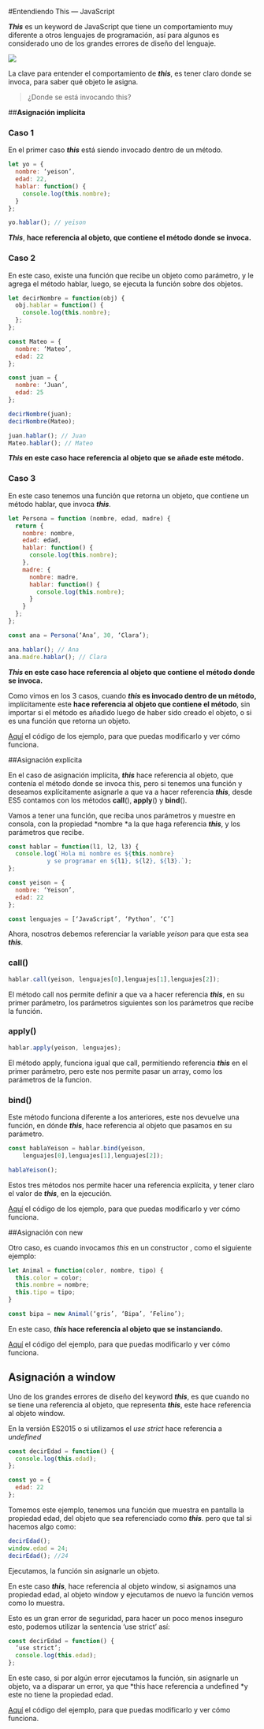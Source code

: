 
#Entendiendo This — JavaScript

***This*** es un keyword de JavaScript que tiene un comportamiento muy diferente a otros lenguajes de programación, así para algunos es considerado uno de los grandes errores de diseño del lenguaje.

![](https://medium2.global.ssl.fastly.net/max/2048/1*L2MCQOYQtYA0KQQYFhOpHA.png)

La clave para entender el comportamiento de ***this***, es tener claro donde se invoca, para saber qué objeto le asigna.

> ¿Donde se está invocando this?

##**Asignación implícita**

### Caso 1

En el primer caso ***this*** está siendo invocado dentro de un método.

```js
let yo = {
  nombre: ‘yeison’,
  edad: 22,
  hablar: function() {
    console.log(this.nombre);
  }
};

yo.hablar(); // yeison
```


***This***, **hace referencia al objeto, que contiene el método donde se invoca.**

### Caso 2

En este caso, existe una función que recibe un objeto como parámetro, y le agrega el método hablar, luego, se ejecuta la función sobre dos objetos.

```js
let decirNombre = function(obj) {
  obj.hablar = function() {
    console.log(this.nombre);
  };
};

const Mateo = {
  nombre: ‘Mateo’,
  edad: 22
};

const juan = {
  nombre: ‘Juan’,
  edad: 25
};

decirNombre(juan);
decirNombre(Mateo);

juan.hablar(); // Juan
Mateo.hablar(); // Mateo
```


***This* en este caso hace referencia al objeto que se añade este método.**

### Caso 3

En este caso tenemos una función que retorna un objeto, que contiene un método hablar, que invoca ***this***.

```js
let Persona = function (nombre, edad, madre) {
  return {
    nombre: nombre,
    edad: edad,
    hablar: function() {
      console.log(this.nombre);
    },
    madre: {
      nombre: madre,
      hablar: function() {
        console.log(this.nombre);
      }
    }
  };
};

const ana = Persona(‘Ana’, 30, ‘Clara’);

ana.hablar(); // Ana
ana.madre.hablar(); // Clara
```


***This* en este caso hace referencia al objeto que contiene el método donde se invoca.**

Como vimos en los 3 casos, cuando ***this* es invocado dentro de un método,** implícitamente este **hace referencia al objeto que contiene el método**, sin importar si el método es añadido luego de haber sido creado el objeto, o si es una función que retorna un objeto.

[Aquí](https://jsbin.com/kuxaze/edit?js,console) el código de los ejemplo, para que puedas modificarlo y ver cómo funciona.

##Asignación explícita

En el caso de asignación implícita, ***this*** hace referencia al objeto, que contenía el método donde se invoca this, pero si tenemos una función y deseamos explícitamente asignarle a que va a hacer referencia ***this***, desde ES5 contamos con los métodos **call**(), **apply**() y **bind**().

Vamos a tener una función, que reciba unos parámetros y muestre en consola, con la propiedad *nombre *a la que haga referencia ***this***, y los parámetros que recibe.

```js
const hablar = function(l1, l2, l3) {
  console.log(`Hola mi nombre es ${this.nombre}
           y se programar en ${l1}, ${l2}, ${l3}.`);
};

const yeison = {
  nombre: ‘Yeison’,
  edad: 22
};

const lenguajes = [‘JavaScript’, ‘Python’, ‘C’]
```


Ahora, nosotros debemos referenciar la variable *yeison* para que esta sea ***this***.

### call()

```js
hablar.call(yeison, lenguajes[0],lenguajes[1],lenguajes[2]);
```

El método call nos permite definir a que va a hacer referencia ***this***, en su primer parámetro, los parámetros siguientes son los parámetros que recibe la función.

### apply()

```js
hablar.apply(yeison, lenguajes);
```

El método apply, funciona igual que call, permitiendo referencia ***this*** en el primer parámetro, pero este nos permite pasar un array, como los parámetros de la funcion.

### bind()

Este método funciona diferente a los anteriores, este nos devuelve una función, en dónde ***this***, hace referencia al objeto que pasamos en su parámetro.

```js
const hablaYeison = hablar.bind(yeison,
    lenguajes[0],lenguajes[1],lenguajes[2]);

hablaYeison();
```

Estos tres métodos nos permite hacer una referencia explícita, y tener claro el valor de ***this***, en la ejecución.

[Aquí](https://jsbin.com/didalep/edit?js,console) el código de los ejemplo, para que puedas modificarlo y ver cómo funciona.

##Asignación con new

Otro caso, es cuando invocamos *this* en un constructor , como el siguiente ejemplo:

```js
let Animal = function(color, nombre, tipo) {
  this.color = color;
  this.nombre = nombre;
  this.tipo = tipo;
}

const bipa = new Animal(‘gris’, ‘Bipa’, ‘Felino’);
```


En este caso, ***this* hace referencia al objeto que se instanciando.**

[Aquí](https://jsbin.com/supuxa/edit?js,console) el código del ejemplo, para que puedas modificarlo y ver cómo funciona.

## Asignación a window

Uno de los grandes errores de diseño del keyword ***this***, es que cuando no se tiene una referencia al objeto, que representa ***this***, este hace referencia al objeto window.

En la versión ES2015 o si utilizamos el *use strict* hace referencia a *undefined*

```js
const decirEdad = function() {
  console.log(this.edad);
};

const yo = {
  edad: 22
};
```

Tomemos este ejemplo, tenemos una función que muestra en pantalla la propiedad edad, del objeto que sea referenciado como ***this***. pero que tal si hacemos algo como:

```js
decirEdad();
window.edad = 24;
decirEdad(); //24
```

Ejecutamos, la función sin asignarle un objeto.

En este caso ***this***, hace referencia al objeto window, si asignamos una propiedad edad, al objeto window y ejecutamos de nuevo la función vemos como lo muestra.

Esto es un gran error de seguridad, para hacer un poco menos inseguro esto, podemos utilizar la sentencia ‘use strict’ así:

```js
const decirEdad = function() {
  ‘use strict’;
  console.log(this.edad);
};
```

En este caso, si por algún error ejecutamos la función, sin asignarle un objeto, va a disparar un error, ya que *this hace referencia a undefined *y este no tiene la propiedad edad.

[Aquí](https://jsbin.com/wuzucof/edit?js,console) el código del ejemplo, para que puedas modificarlo y ver cómo funciona.
